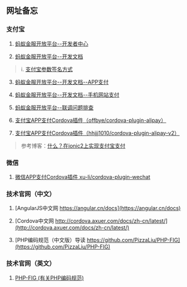 ## 网址备忘

### 支付宝
1. [蚂蚁金服开放平台--开发者中心](https://openhome.alipay.com/platform/developerIndex.htm)

2. [蚂蚁金服开放平台--开发文档](https://openhome.alipay.com/developmentDocument.htm)
> i. [支付宝参数签名方式](https://docs.open.alipay.com/291/106118)

3. [蚂蚁金服开放平台--开发文档--APP支付](https://docs.open.alipay.com/204)

4. [蚂蚁金服开放平台--开发文档--手机网站支付](https://docs.open.alipay.com/203)

5. [蚂蚁金服开放平台--联调问题排查](https://docs.open.alipay.com/common/fr9vsk)

6. [支付宝APP支付Cordova插件（offbye/cordova-plugin-alipay）](https://github.com/offbye/cordova-plugin-alipay)

7. [支付宝APP支付Cordova插件（hhjjj1010/cordova-plugin-alipay-v2）](https://github.com/hhjjj1010/cordova-plugin-alipay-v2)
> 参考博客：[什么？在ionic2上实现支付宝支付](http://blog.csdn.net/qq_15096707/article/details/53073547)

### 微信
1. [微信APP支付Cordova插件 xu-li/cordova-plugin-wechat](https://github.com/xu-li/cordova-plugin-wechat)

### 技术官网（中文）
1. [AngularJS中文网  https://angular.cn/docs](https://angular.cn/docs)

2. [Cordova中文网   http://cordova.axuer.com/docs/zh-cn/latest/](http://cordova.axuer.com/docs/zh-cn/latest/)

3. [PHP编码规范（中文版）导读  https://github.com/PizzaLiu/PHP-FIG](https://github.com/PizzaLiu/PHP-FIG)

### 技术官网（英文）
1. [PHP-FIG (有关PHP编码规范)](http://www.php-fig.org/)


